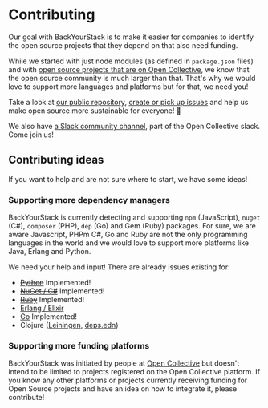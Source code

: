 # Contributing

Our goal with BackYourStack is to make it easier for companies to identify the open source projects that they depend on that also need funding.

While we started with just node modules (as defined in `package.json` files) and with [open source projects that are on Open Collective](https://opencollective.com/opensource), we know that the open source community is much larger than that. That's why we would love to support more languages and platforms but for that, we need you!

Take a look at [our public repository](https://github.com/backyourstack/backyourstack), [create or pick up issues](https://github.com/backyourstack/backyourstack/issues) and help us make open source more sustainable for everyone! 🙌

We also have [a Slack community channel](https://opencollective.slack.com/archives/CMFGW1CTD), part of the Open Collective slack. Come join us!

## Contributing ideas

If you want to help and are not sure where to start, we have some ideas!

### Supporting more dependency managers

BackYourStack is currently detecting and supporting `npm` (JavaScript), `nuget` (C#), `composer` (PHP), `dep` (Go) and Gem (Ruby) packages. For sure, we are aware Javascript, PHPm C#, Go and Ruby are not the only programming languages in the world and we would love to support more platforms like Java, Erlang and Python.

We need your help and input! There are already issues existing for:

- <del>[Python](https://github.com/backyourstack/backyourstack/issues/34)</del> Implemented!
- <del>[NuGet / C#](https://github.com/backyourstack/backyourstack/issues/56)</del> Implemented!
- <del>[Ruby](https://github.com/backyourstack/backyourstack/issues/60)</del> Implemented!
- [Erlang / Elixir](https://github.com/backyourstack/backyourstack/issues/68)
- <del>[Go](https://github.com/backyourstack/backyourstack/issues/75)</del> Implemented!
- Clojure ([Leiningen](https://github.com/backyourstack/backyourstack/issues/96), [deps.edn](https://github.com/backyourstack/backyourstack/issues/97))

### Supporting more funding platforms

BackYourStack was initiated by people at [Open Collective](https://opencollective.com) but doesn't intend to be limited to projects registered on the Open Collective platform. If you know any other platforms or projects currently receiving funding for Open Source projects and have an idea on how to integrate it, please contribute!
